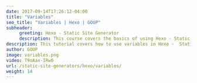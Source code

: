 ```yaml
---
date: 2017-09-14T17:26:12-04:00
title: "Variables"
seo_title: "Variables | Hexo | GOUP"
subheader:
     greeting: Hexo - Static Site Generator
     description: This course covers the basics of using Hexo - Static Site Generator. Work your way through the articles and we'll teach you everything you need to know to create a professional and scalable website or blog!
description: This tutorial covers how to use variables in Hexo -  Static Site Generator.
author: GOUP
image: variables.png
video: T9oAax-IRw0
url: /static-site-generators/hexo/variables/
weight: 14
---
```

